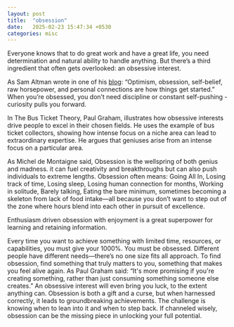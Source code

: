 ```yaml
---
layout: post
title:  "obsession"
date:   2025-02-23 15:47:34 +0530
categories: misc
---
```


Everyone knows that to do great work and have a great life, you need determination and natural ability to handle anything. But there’s a third ingredient that often gets overlooked: an obsessive interest.

As Sam Altman wrote in one of his [blog](https://blog.samaltman.com/what-i-wish-someone-had-told-me): “Optimism, obsession, self-belief, raw horsepower, and personal connections are how things get started.” When you’re obsessed, you don’t need discipline or constant self-pushing - curiosity pulls you forward.

In The Bus Ticket Theory, Paul Graham, illustrates how obsessive interests drive people to excel in their chosen fields. He uses the example of bus ticket collectors, showing how intense focus on a niche area can lead to extraordinary expertise. He argues that geniuses arise from an intense focus on a particular area.

As Michel de Montaigne said, Obsession is the wellspring of both genius and madness. it can fuel creativity and breakthroughs but can also push individuals to extreme lengths.
Obsession often means: Going All In, Losing track of time, Losing sleep, Losing human connection for months, Working in solitude, Barely talking, Eating the bare minimum, sometimes becoming a skeleton from lack of food intake—all because you don’t want to step out of the zone where hours blend into each other in pursuit of excellence.

Enthusiasm driven obsession with enjoyment is a great superpower for learning and retaining information.

Every time you want to achieve something with limited time, resources, or capabilities, you must give your 1000%.
You must be obsessed.
Different people have different needs—there’s no one size fits all approach. To find obsession, find something that truly matters to you, something that makes you feel alive again.
As Paul Graham said: “It's more promising if you're creating something, rather than just consuming something someone else creates.”
An obsessive interest will even bring you luck, to the extent anything can.
Obsession is both a gift and a curse, but when harnessed correctly, it leads to groundbreaking achievements. The challenge is knowing when to lean into it and when to step back. If channeled wisely, obsession can be the missing piece in unlocking your full potential.


